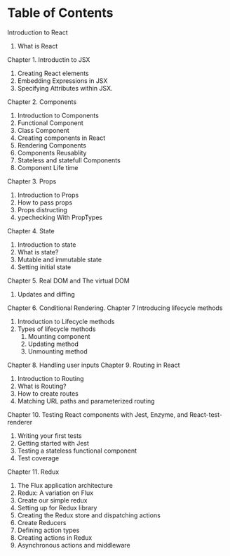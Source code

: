 # Table of Contents

Introduction to React

1. What is React

Chapter 1. Introductin to JSX
   1. Creating React elements
   1. Embedding Expressions in JSX
   1. Specifying Attributes within JSX.

Chapter 2. Components
   1. Introduction to Components
   1. Functional Component
   1. Class Component
   1. Creating components in React
   1. Rendering Components
   1. Components Reusablity
   1. Stateless and statefull Components
   1. Component Life time

Chapter 3. Props
   1. Introduction to Props
   1. How to pass props
   1. Props distructing
   1. ypechecking With PropTypes

Chapter 4. State
   1. Introduction to state
   1. What is state?
   1. Mutable and immutable state
   1. Setting initial state

Chapter 5. Real DOM and The virtual DOM
   1. Updates and diffing

Chapter 6. Conditional Rendering.
Chapter 7 Introducing lifecycle methods
   1. Introduction to Lifecycle methods
   1. Types of lifecycle methods
      1. Mounting component
      1. Updating method
      1. Unmounting method

Chapter 8. Handling user inputs
Chapter 9. Routing in React
   1. Introduction to Routing
   1. What is Routing?
   1. How to create routes
   1. Matching URL paths and parameterized routing

Chapter 10. Testing React components with Jest, Enzyme, and React-test-renderer
   1. Writing your first tests
   1. Getting started with Jest
   1. Testing a stateless functional component
   1. Test coverage

Chapter 11. Redux
   1. The Flux application architecture
   1. Redux: A variation on Flux
   1. Create our simple redux
   1. Setting up for Redux library
   1. Creating the Redux store and dispatching actions
   1. Create Reducers
   1. Defining action types
   1. Creating actions in Redux
   1. Asynchronous actions and middleware
